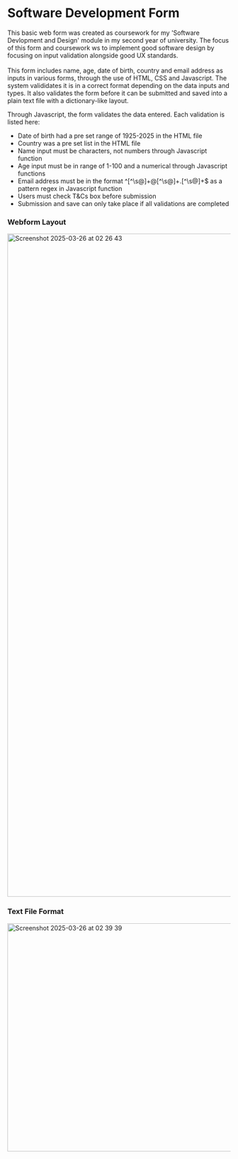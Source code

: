 # Software Development Form

This basic web form was created as coursework for my 'Software Devlopment and Design' module in my second year of university. The focus of this form and coursework ws to implement good software design by 
focusing on input validation alongside good UX standards.
</br>
</br>
This form includes name, age, date of birth, country and email address as inputs in various forms, through the use of HTML, CSS and Javascript. The system valididates it is in a correct format depending on the data
inputs and types. It also validates the form before it can be submitted and saved into a plain text file with a dictionary-like layout.

Through Javascript, the form validates the data entered. Each validation is listed here:
* Date of birth had a pre set range of 1925-2025 in the HTML file
* Country was a pre set list in the HTML file
* Name input must be characters, not numbers through Javascript function
* Age input must be in range of 1-100 and a numerical through Javascript functions
* Email address must be in the format ^[^\s@]+@[^\s@]+\.[^\s@]+$ as a pattern regex in Javascript function
* Users must check T&Cs box before submission
* Submission and save can only take place if all validations are completed

### Webform Layout 
<img width="1494" alt="Screenshot 2025-03-26 at 02 26 43" src="https://github.com/user-attachments/assets/19beeebd-bbf7-4bbf-8373-51370afdb0fa" />
</br>

### Text File Format
<img width="514" alt="Screenshot 2025-03-26 at 02 39 39" src="https://github.com/user-attachments/assets/54647dac-2950-4603-b045-42691d4a7912" />

